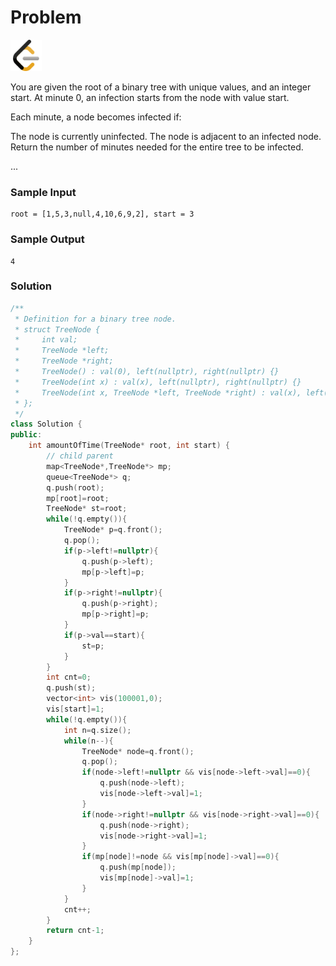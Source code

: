 # Problem
<a href="https://leetcode.com/problems/amount-of-time-for-binary-tree-to-be-infected/">
  <img src="../lib/leetcode-3628885-3030025.webp" width="50"/>
</a>

You are given the root of a binary tree with unique values, and an integer start. At minute 0, an infection starts from the node with value start.

Each minute, a node becomes infected if:

The node is currently uninfected.
The node is adjacent to an infected node.
Return the number of minutes needed for the entire tree to be infected.

...

### Sample Input
```
root = [1,5,3,null,4,10,6,9,2], start = 3

```
### Sample Output
```
4
```

### Solution
```cpp
/**
 * Definition for a binary tree node.
 * struct TreeNode {
 *     int val;
 *     TreeNode *left;
 *     TreeNode *right;
 *     TreeNode() : val(0), left(nullptr), right(nullptr) {}
 *     TreeNode(int x) : val(x), left(nullptr), right(nullptr) {}
 *     TreeNode(int x, TreeNode *left, TreeNode *right) : val(x), left(left), right(right) {}
 * };
 */
class Solution {
public:
    int amountOfTime(TreeNode* root, int start) {
        // child parent
        map<TreeNode*,TreeNode*> mp;
        queue<TreeNode*> q;
        q.push(root);
        mp[root]=root;
        TreeNode* st=root;
        while(!q.empty()){
            TreeNode* p=q.front();
            q.pop();
            if(p->left!=nullptr){
                q.push(p->left);
                mp[p->left]=p;
            }
            if(p->right!=nullptr){
                q.push(p->right);
                mp[p->right]=p;
            }
            if(p->val==start){
                st=p;
            }
        }
        int cnt=0;
        q.push(st);
        vector<int> vis(100001,0);
        vis[start]=1;
        while(!q.empty()){
            int n=q.size();
            while(n--){
                TreeNode* node=q.front();
                q.pop();
                if(node->left!=nullptr && vis[node->left->val]==0){
                    q.push(node->left);
                    vis[node->left->val]=1;
                }
                if(node->right!=nullptr && vis[node->right->val]==0){
                    q.push(node->right);
                    vis[node->right->val]=1;
                }
                if(mp[node]!=node && vis[mp[node]->val]==0){
                    q.push(mp[node]);
                    vis[mp[node]->val]=1;
                }
            }
            cnt++;
        }
        return cnt-1;
    }
};

```
